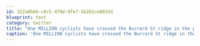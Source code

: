 ```yaml
---
id: 152a0b68-c0c5-4f9d-9fe7-5b262ce8033d
blueprint: text
category: twitter
title: "One MILLION cyclists have crossed the Burrard St ridge in the past year.  That's huge #YVR http://tinyurl.com/2e5lgmc"
caption: 'One MILLION cyclists have crossed the Burrard St ridge in the past year.  That''s huge <span class="hashtag hashtag_local">#<a href="http://tweettemp.darylchymko.ca/?tag=yvr">YVR</a> http://tinyurl.com/2e5lgmc'
---
```

